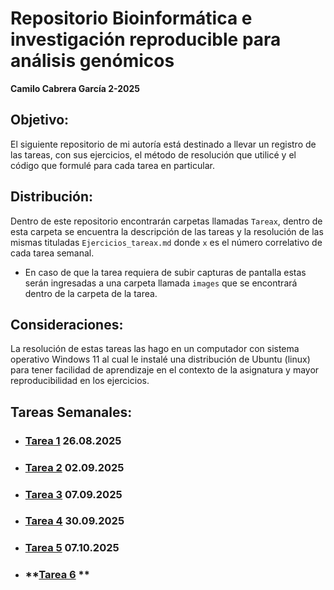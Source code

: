 # **Repositorio Bioinformática e investigación reproducible para análisis genómicos** 
**Camilo Cabrera García 2-2025**

## Objetivo:
El siguiente repositorio de mi autoría está destinado a llevar un registro de las tareas, con sus ejercicios, el método de resolución que utilicé y el código que formulé para cada tarea en particular. 

## Distribución:
Dentro de este repositorio encontrarán carpetas llamadas `Tareax`, dentro de esta carpeta se encuentra la descripción de las tareas y la resolución de las mismas tituladas `Ejercicios_tareax.md` donde `x` es el número correlativo de cada tarea semanal.
  * En caso de que la tarea requiera de subir capturas de pantalla estas serán ingresadas a una carpeta llamada `images` que se encontrará dentro de la carpeta de la tarea.

## Consideraciones:
La resolución de estas tareas las hago en un computador con sistema operativo Windows 11 al cual le instalé una distribución de Ubuntu (linux) para tener facilidad de aprendizaje en el contexto de la asignatura y mayor reproducibilidad en los ejercicios.

## Tareas Semanales:
  * ### **[Tarea 1](https://github.com/camilocabrera7/Tareas_BioinfRepro2025_CDCG/blob/main/Tarea1/Ejercicios_tarea1.md) 26.08.2025**
  * ### **[Tarea 2](https://github.com/camilocabrera7/Tareas_BioinfRepro2025_CDCG/blob/main/Tarea2/Ejercicios_tarea2.md) 02.09.2025**
  * ### **[Tarea 3](https://github.com/camilocabrera7/Tareas_BioinfRepro2025_CDCG/blob/main/Tarea3/Ejercicios_tarea3.md) 07.09.2025**
  * ### **[Tarea 4](https://github.com/camilocabrera7/Tareas_BioinfRepro2025_CDCG/blob/main/Tarea4/Ejercicios_tarea4.md) 30.09.2025**
  * ### **[Tarea 5](https://github.com/camilocabrera7/Tareas_BioinfRepro2025_CDCG/blob/main/Tarea5/Ejercicios_tarea5.md) 07.10.2025**
  * ### **[Tarea 6](https://github.com/camilocabrera7/Tareas_BioinfRepro2025_CDCG/blob/main/Tarea6/Ejercicios_tarea6.md) **
